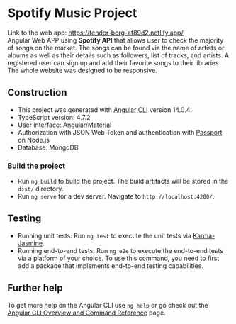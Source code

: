 # Spotify Music Project

Link to the web app: https://tender-borg-af89d2.netlify.app/<br/>
Angular Web APP using **Spotify API** that allows user to check the majority of songs on the market. 
The songs can be found via the name of artists or albums as well as their details such as followers, list of tracks, and artists.
A registered user can sign up and add their favorite songs to their libraries. 
The whole website was designed to be responsive.
<br/>

## Construction
- This project was generated with [Angular CLI](https://github.com/angular/angular-cli) version 14.0.4.
- TypeScript version: 4.7.2
- User interface: [Angular/Material](https://material.angular.io/)
- Authorization with JSON Web Token and authentication with [Passport](http://www.passportjs.org/) on Node.js
- Database: MongoDB


### Build the project
- Run `ng build` to build the project. The build artifacts will be stored in the `dist/` directory. <br/>
- Run `ng serve` for a dev server. Navigate to `http://localhost:4200/`.

## Testing
- Running unit tests:
Run `ng test` to execute the unit tests via [Karma-Jasmine](https://karma-runner.github.io).
- Running end-to-end tests:
Run `ng e2e` to execute the end-to-end tests via a platform of your choice. To use this command, you need to first add a package that implements end-to-end testing capabilities.

## Further help

To get more help on the Angular CLI use `ng help` or go check out the [Angular CLI Overview and Command Reference](https://angular.io/cli) page.
